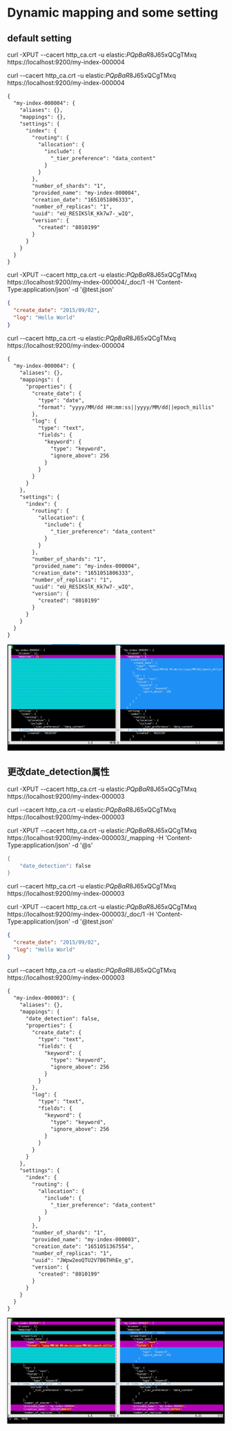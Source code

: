 #  Dynamic mapping and some setting

## default setting

curl -XPUT --cacert http_ca.crt -u elastic:*PQpBaR*8J65xQCgTMxq https://localhost:9200/my-index-000004

curl --cacert http_ca.crt -u elastic:*PQpBaR*8J65xQCgTMxq https://localhost:9200/my-index-000004

```
{
  "my-index-000004": {
    "aliases": {},
    "mappings": {},
    "settings": {
      "index": {
        "routing": {
          "allocation": {
            "include": {
              "_tier_preference": "data_content"
            }
          }
        },
        "number_of_shards": "1",
        "provided_name": "my-index-000004",
        "creation_date": "1651051806333",
        "number_of_replicas": "1",
        "uuid": "eU_RESIKSlK_Kk7w7-_wIQ",
        "version": {
          "created": "8010199"
        }
      }
    }
  }
}
```

curl -XPUT --cacert http_ca.crt -u elastic:*PQpBaR*8J65xQCgTMxq https://localhost:9200/my-index-000004/_doc/1 -H 'Content-Type:application/json' -d '@test.json'

```test.json
{
  "create_date": "2015/09/02",
  "log": "Hello World"
}
```

curl --cacert http_ca.crt -u elastic:*PQpBaR*8J65xQCgTMxq https://localhost:9200/my-index-000004

```
{
  "my-index-000004": {
    "aliases": {},
    "mappings": {
      "properties": {
        "create_date": {
          "type": "date",
          "format": "yyyy/MM/dd HH:mm:ss||yyyy/MM/dd||epoch_millis"
        },
        "log": {
          "type": "text",
          "fields": {
            "keyword": {
              "type": "keyword",
              "ignore_above": 256
            }
          }
        }
      }
    },
    "settings": {
      "index": {
        "routing": {
          "allocation": {
            "include": {
              "_tier_preference": "data_content"
            }
          }
        },
        "number_of_shards": "1",
        "provided_name": "my-index-000004",
        "creation_date": "1651051806333",
        "number_of_replicas": "1",
        "uuid": "eU_RESIKSlK_Kk7w7-_wIQ",
        "version": {
          "created": "8010199"
        }
      }
    }
  }
}
```

![1](./diff1.jpg)

## 更改date_detection属性

curl -XPUT --cacert http_ca.crt -u elastic:*PQpBaR*8J65xQCgTMxq https://localhost:9200/my-index-000003

curl --cacert http_ca.crt -u elastic:*PQpBaR*8J65xQCgTMxq https://localhost:9200/my-index-000003

curl -XPUT --cacert http_ca.crt -u elastic:*PQpBaR*8J65xQCgTMxq https://localhost:9200/my-index-000003/_mapping -H 'Content-Type:application/json' -d '@s'

```s
{
    "date_detection": false
}
```

curl --cacert http_ca.crt -u elastic:*PQpBaR*8J65xQCgTMxq https://localhost:9200/my-index-000003

curl -XPUT --cacert http_ca.crt -u elastic:*PQpBaR*8J65xQCgTMxq https://localhost:9200/my-index-000003/_doc/1 -H 'Content-Type:application/json' -d '@test.json'

```test.json
{
  "create_date": "2015/09/02",
  "log": "Hello World"
}
```

curl --cacert http_ca.crt -u elastic:*PQpBaR*8J65xQCgTMxq https://localhost:9200/my-index-000003

```
{
  "my-index-000003": {
    "aliases": {},
    "mappings": {
      "date_detection": false,
      "properties": {
        "create_date": {
          "type": "text",
          "fields": {
            "keyword": {
              "type": "keyword",
              "ignore_above": 256
            }
          }
        },
        "log": {
          "type": "text",
          "fields": {
            "keyword": {
              "type": "keyword",
              "ignore_above": 256
            }
          }
        }
      }
    },
    "settings": {
      "index": {
        "routing": {
          "allocation": {
            "include": {
              "_tier_preference": "data_content"
            }
          }
        },
        "number_of_shards": "1",
        "provided_name": "my-index-000003",
        "creation_date": "1651051367554",
        "number_of_replicas": "1",
        "uuid": "JWpw2eoQTU2V7B6THhEe_g",
        "version": {
          "created": "8010199"
        }
      }
    }
  }
}
```

![2](./diff2.jpg)
